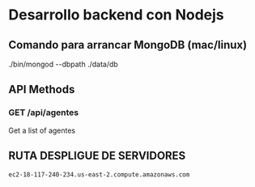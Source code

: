 # Desarrollo backend con Nodejs

## Comando para arrancar MongoDB (mac/linux)

./bin/mongod --dbpath ./data/db

##

## API Methods

### GET /api/agentes

Get a list of agentes

## RUTA DESPLIGUE DE SERVIDORES

```
ec2-18-117-240-234.us-east-2.compute.amazonaws.com
```
